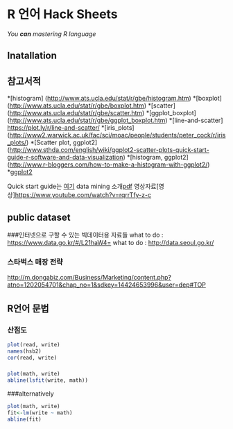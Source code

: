 # R 언어 Hack Sheets

_You **can** mastering R language_

## Inatallation

## 참고서적

*[histogram] (http://www.ats.ucla.edu/stat/r/gbe/histogram.htm)
*[boxplot] (http://www.ats.ucla.edu/stat/r/gbe/boxplot.htm)
*[scatter] (http://www.ats.ucla.edu/stat/r/gbe/scatter.htm)
*[ggplot_boxplot] (http://www.ats.ucla.edu/stat/r/gbe/ggplot_boxplot.htm)
*[line-and-scatter] https://plot.ly/r/line-and-scatter/
*[iris_plots] (http://www2.warwick.ac.uk/fac/sci/moac/people/students/peter_cock/r/iris_plots/)
*[Scatter plot, ggplot2] (http://www.sthda.com/english/wiki/ggplot2-scatter-plots-quick-start-guide-r-software-and-data-visualization)
*[histogram, ggplot2] (http://www.r-bloggers.com/how-to-make-a-histogram-with-ggplot2/)
*[ggplot2](http://www.cookbook-r.com/Graphs/Plotting_distributions_(ggplot2)/)

Quick start guide는 [여기](http://www.sthda.com/english/wiki/ggplot2-histogram-plot-quick-start-guide-r-software-and-data-visualization)
[](http://www.sthda.com/english/wiki/ggplot2-histogram-easy-histogram-graph-with-ggplot2-r-package)
data mining 소개[pdf](http://datamining.dongguk.ac.kr/R/R%EC%9D%98%EC%84%A4%EC%B9%98%EB%B0%8F%EA%B8%B0%EB%B3%B8%EC%82%AC%EC%9A%A9%EB%B2%95.pdf)
영상자료[영상]https://www.youtube.com/watch?v=rqrrTfy-z-c

## public dataset
###인터넷으로 구할 수 있는 빅데이터용 자료들
 what to do : https://www.data.go.kr/#/L21haW4=
 what to do : http://data.seoul.go.kr/

### 스타벅스 매장 전략
 http://m.dongabiz.com/Business/Marketing/content.php?atno=1202054701&chap_no=1&sdkey=14424653996&user=dep#TOP

## R언어 문법

### 산점도
```R
plot(read, write)
names(hsb2)
cor(read, write)
```
###
```R
plot(math, write)
abline(lsfit(write, math))
```

###alternatively
```R
plot(math, write)
fit<-lm(write ~ math)
abline(fit)
```
